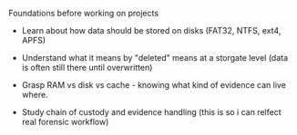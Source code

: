 Foundations before working on projects

- Learn about how data should be stored on disks (FAT32, NTFS, ext4, APFS)

- Understand what it means by "deleted" means at a storgate level (data is often still there until overwritten)

- Grasp RAM vs disk vs cache - knowing what kind of evidence can live where.

- Study chain of custody and evidence handling (this is so i can relfect real forensic workflow)
